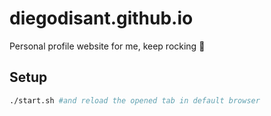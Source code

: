 # diegodisant.github.io
Personal profile website for me, keep rocking :rocket:

## Setup

```bash
./start.sh #and reload the opened tab in default browser
```
